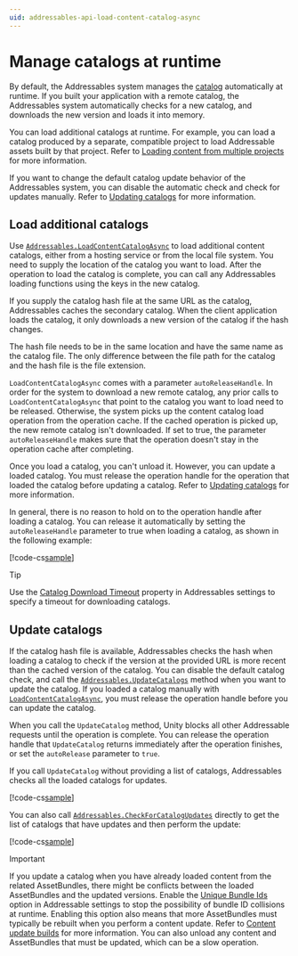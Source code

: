 ```yaml
---
uid: addressables-api-load-content-catalog-async
---
```


# Manage catalogs at runtime

By default, the Addressables system manages the [catalog](build-content-catalogs.md) automatically at runtime. If you built your application with a remote catalog, the Addressables system automatically checks for a new catalog, and downloads the new version and loads it into memory. 

You can load additional catalogs at runtime. For example, you can load a catalog produced by a separate, compatible project to load Addressable assets built by that project. Refer to [Loading content from multiple projects](xref:addressables-multiple-projects) for more information.

If you want to change the default catalog update behavior of the Addressables system, you can disable the automatic check and check for updates manually. Refer to [Updating catalogs](#update-catalogs) for more information.

## Load additional catalogs

Use [`Addressables.LoadContentCatalogAsync`](xref:UnityEngine.AddressableAssets.Addressables.LoadContentCatalogAsync*) to load additional content catalogs, either from a hosting service or from the local file system. You need to supply the location of the catalog you want to load. After the operation to load the catalog is complete, you can call any Addressables loading functions using the keys in the new catalog.

If you supply the catalog hash file at the same URL as the catalog, Addressables caches the secondary catalog. When the client application loads the catalog, it only downloads a new version of the catalog if the hash changes.

The hash file needs to be in the same location and have the same name as the catalog file. The only difference between the file path for the catalog and the hash file is the file extension.

`LoadContentCatalogAsync` comes with a parameter `autoReleaseHandle`. In order for the system to download a new remote catalog, any prior calls to `LoadContentCatalogAsync` that point to the catalog you want to load need to be released. Otherwise, the system picks up the content catalog load operation from the operation cache. If the cached operation is picked up, the new remote catalog isn't downloaded. If set to true, the parameter `autoReleaseHandle` makes sure that the operation doesn't stay in the operation cache after completing.

Once you load a catalog, you can't unload it. However, you can update a loaded catalog. You must release the operation handle for the operation that loaded the catalog before updating a catalog. Refer to [Updating catalogs](#update-catalogs) for more information.

In general, there is no reason to hold on to the operation handle after loading a catalog. You can release it automatically by setting the `autoReleaseHandle` parameter to true when loading a catalog, as shown in the following example: 

[!code-cs[sample](../Tests/Editor/DocExampleCode/MiscellaneousTopics.cs#doc_LoadAdditionalCatalog)]

> [!TIP]
> Use the [Catalog Download Timeout](xref:addressables-asset-settings) property in Addressables settings to specify a timeout for downloading catalogs.

## Update catalogs

If the catalog hash file is available, Addressables checks the hash when loading a catalog to check if the version at the provided URL is more recent than the cached version of the catalog. You can disable the default catalog check, and call the [`Addressables.UpdateCatalogs`](xref:UnityEngine.AddressableAssets.Addressables.UpdateCatalogs*) method when you want to update the catalog. If you loaded a catalog manually with [`LoadContentCatalogAsync`](xref:UnityEngine.AddressableAssets.Addressables.LoadContentCatalogAsync*), you must release the operation handle before you can update the catalog.

When you call the `UpdateCatalog` method, Unity blocks all other Addressable requests until the operation is complete. You can release the operation handle that `UpdateCatalog` returns immediately after the operation finishes, or set the `autoRelease` parameter to `true`.

If you call `UpdateCatalog` without providing a list of catalogs, Addressables checks all the loaded catalogs for updates. 

[!code-cs[sample](../Tests/Editor/DocExampleCode/MiscellaneousTopics.cs#doc_UpdateCatalog)]

You can also call [`Addressables.CheckForCatalogUpdates`](xref:UnityEngine.AddressableAssets.Addressables.CheckForCatalogUpdates*) directly to get the list of catalogs that have updates and then perform the update:

[!code-cs[sample](../Tests/Editor/DocExampleCode/MiscellaneousTopics.cs#doc_CheckCatalog)]

> [!IMPORTANT]
> If you update a catalog when you have already loaded content from the related AssetBundles, there might be conflicts between the loaded AssetBundles and the updated versions. Enable the [Unique Bundle Ids](xref:addressables-content-update-builds) option in Addressable settings to stop the possibility of bundle ID collisions at runtime. Enabling this option also means that more AssetBundles must typically be rebuilt when you perform a content update. Refer to [Content update builds](content-update-builds-overview.md) for more information. You can also unload any content and AssetBundles that must be updated, which can be a slow operation.
